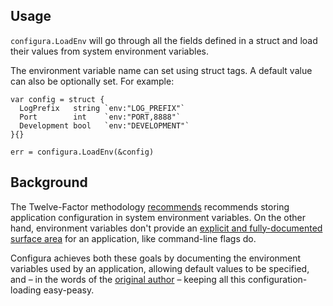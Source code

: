 Usage
-----

`configura.LoadEnv` will go through all the fields defined in a struct and load their values from system environment variables.

The environment variable name can set using struct tags. A default value can also be optionally set. For example:

```
var config = struct {
  LogPrefix   string `env:"LOG_PREFIX"`
  Port        int    `env:"PORT,8888"`
  Development bool   `env:"DEVELOPMENT"`
}{}

err = configura.LoadEnv(&config)
```


Background
----------

The Twelve-Factor methodology [recommends](http://12factor.net/config) recommends storing application configuration in system environment variables. On the other hand, environment variables don't provide an [explicit and fully-documented surface area](http://peter.bourgon.org/go-in-production/#configuration) for an application, like command-line flags do.

Configura achieves both these goals by documenting the environment variables used by an application, allowing default values to be specified, and – in the words of the [original author](https://github.com/agonzalezro/configura) – keeping all this configuration-loading easy-peasy.
